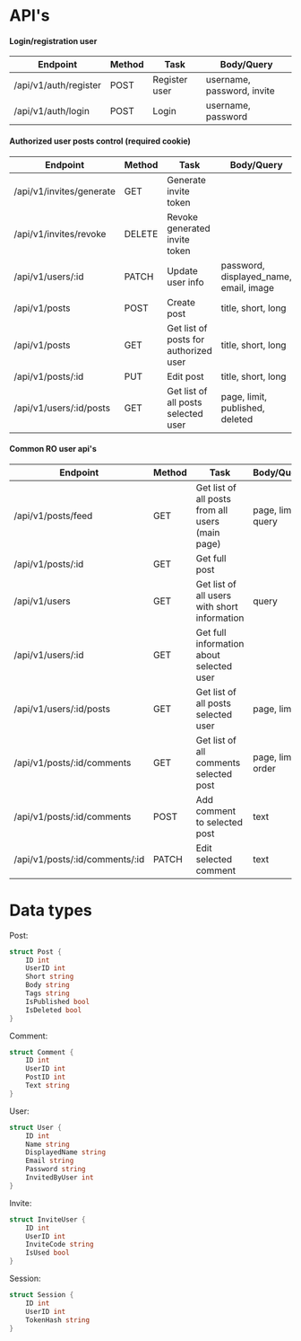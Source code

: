 # API's

#### Login/registration user
| Endpoint | Method | Task | Body/Query |
|--|--|--|--|
| /api/v1/auth/register | POST | Register user | username, password, invite |
| /api/v1/auth/login | POST | Login | username, password |

#### Authorized user posts control (required cookie)
| Endpoint | Method | Task | Body/Query |
|--|--|--|--|
| /api/v1/invites/generate | GET | Generate invite token |
| /api/v1/invites/revoke | DELETE | Revoke generated invite token |
| /api/v1/users/:id | PATCH | Update user info | password, displayed_name, email, image |
| /api/v1/posts | POST | Create post | title, short, long |
| /api/v1/posts | GET | Get list of posts for authorized user | title, short, long |
| /api/v1/posts/:id | PUT | Edit post | title, short, long |
| /api/v1/users/:id/posts | GET | Get list of all posts selected user | page, limit, published, deleted |

#### Common RO user api's
| Endpoint | Method | Task | Body/Query |
|--|--|--|--|
| /api/v1/posts/feed | GET | Get list of all posts from all users (main page) | page, limit, query |
| /api/v1/posts/:id | GET | Get full post |
| /api/v1/users | GET | Get list of all users with short information | query |
| /api/v1/users/:id | GET | Get full information about selected user |
| /api/v1/users/:id/posts | GET | Get list of all posts selected user | page, limit |
| /api/v1/posts/:id/comments | GET | Get list of all comments selected post | page, limit, order |
| /api/v1/posts/:id/comments | POST | Add comment to selected post | text |
| /api/v1/posts/:id/comments/:id | PATCH | Edit selected comment | text |

# Data types

Post:
```go
struct Post {
	ID int
	UserID int
	Short string
	Body string
	Tags string
	IsPublished bool
	IsDeleted bool
}
```

Comment:
```go
struct Comment {
	ID int
	UserID int
	PostID int
	Text string
}
```

User:
```go
struct User {
	ID int
	Name string
	DisplayedName string
	Email string
	Password string
	InvitedByUser int
}
```

Invite:
```go
struct InviteUser {
	ID int
	UserID int
	InviteCode string
	IsUsed bool
}
```

Session:
```go
struct Session {
	ID int
	UserID int
	TokenHash string
}
```
